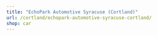 ```yaml
---
title: "EchoPark Automotive Syracuse (Cortland)"
url: /cortland/echopark-automotive-syracuse-cortland/
shop: car
---
```

